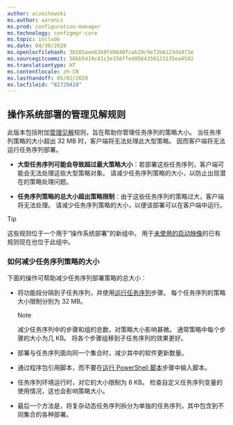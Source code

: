 ```yaml
---
author: aczechowski
ms.author: aaroncz
ms.prod: configuration-manager
ms.technology: configmgr-core
ms.topic: include
ms.date: 04/30/2020
ms.openlocfilehash: 3b505aee63b9fd9840fcab29c9e72b6123da973e
ms.sourcegitcommit: 56bb5419c41c2e150ffed0564350123135ea4592
ms.translationtype: HT
ms.contentlocale: zh-CN
ms.lasthandoff: 05/02/2020
ms.locfileid: "82729418"
---
```

## <a name="management-insight-rules-for-os-deployment"></a><a name="bkmk_osdmi"></a> 操作系统部署的管理见解规则

<!--6982275-->

此版本包括附加[管理见解](../../../../servers/manage/management-insights.md)规则，旨在帮助你管理任务序列的策略大小。 当任务序列策略的大小超出 32 MB 时，客户端将无法处理此大型策略。 因而客户端将无法运行任务序列部署。

- **大型任务序列可能会导致超过最大策略大小**：若部署这些任务序列，客户端可能会无法处理这些大型策略对象。 请减少任务序列策略的大小，以防止出现潜在的策略处理问题。

- **任务序列策略的总大小超出策略限制**：由于这些任务序列的策略过大，客户端将无法处理。 请减少任务序列策略的大小，以便该部署可以在客户端中运行。

> [!TIP]
> 这些规则位于一个用于“操作系统部署”的新组中。  用于[未使用的启动映像](../../../../servers/manage/management-insights.md#proactive-maintenance)的已有规则现在也位于此组中。

### <a name="how-to-reduce-the-size-of-task-sequence-policy"></a>如何减少任务序列策略的大小

下面的操作可帮助减少任务序列部署策略的总大小：

- 将功能段分隔到子任务序列，并使用[运行任务序列](../../../../../osd/understand/task-sequence-steps.md#child-task-sequence)步骤。 每个任务序列的策略大小限制分别为 32 MB。

    > [!NOTE]
    > 减少任务序列中的步骤和组的总数，对策略大小影响甚微。 通常策略中每个步骤的大小为几 KB。 将各个步骤组移到子任务序列的效果更好。

- 部署与任务序列面向同一个集合时，减少其中的软件更新数量。

- 通过程序包引用脚本，而不要在[运行 PowerShell 脚本](../../../../../osd/understand/task-sequence-steps.md#BKMK_RunPowerShellScript)步骤中输入脚本。

- 任务序列环境运行时，对它的大小限制为 8 KB。 检查自定义任务序列变量的使用情况，这也会影响策略大小。

- 最后一个方法是，将复杂动态任务序列拆分为单独的任务序列，其中包含到不同集合的各种部署。
